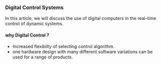 ### Digital Control Systems


In this article, we will discuss the use of digital computers in the real-time control of dynamic systems.  
#### why Digital Control ?   
- Increased flexibilty of selecting control algorithm.   
- one hardware design with many different software variations can be used for a range of products.
